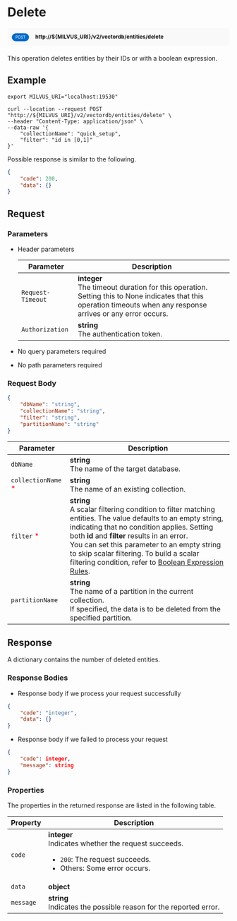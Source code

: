 # Delete

<div style="background: #f9f9f9; padding: 10px; border-radius: 5px; margin-bottom: 20px;">
    <div style="display: inline-block; background: #026aca; font-size: 0.6em; border-radius: 10px; color: #ffffff; padding: 0.3em 1em; line-height: 1.5em;">
        <span>POST</span>
    </div>
    <div style="display: inline-block; font-size: 0.85em; font-weight: 700; margin-left: 10px;">
        <span>http://${MILVUS_URI}/v2/vectordb/entities/delete</span>
    </div>
</div>

This operation deletes entities by their IDs or with a boolean expression.

## Example

```shell
export MILVUS_URI="localhost:19530"

curl --location --request POST "http://${MILVUS_URI}/v2/vectordb/entities/delete" \
--header "Content-Type: application/json" \
--data-raw '{
    "collectionName": "quick_setup",
    "filter": "id in [0,1]"
}'
```
Possible response is similar to the following.
```json
{
    "code": 200,
    "data": {}
}
```

## Request

### Parameters

- Header parameters

    | Parameter        | Description                                                                               |
    |------------------|-------------------------------------------------------------------------------------------|
    | `Request-Timeout`  | **integer**<br/>The timeout duration for this operation.<br/>Setting this to None indicates that this operation timeouts when any response arrives or any error occurs.|
    | `Authorization`  | **string**<br/>The authentication token.|

- No query parameters required

- No path parameters required

### Request Body

```json
{
    "dbName": "string",
    "collectionName": "string",
    "filter": "string",
    "partitionName": "string"
}
```

| Parameter        | Description                                                                               |
|------------------|-------------------------------------------------------------------------------------------|
| `dbName`  | __string__<br/>The name of the target database.  |
| `collectionName` <span style="color:red">*</span> | __string__<br/>The name of an existing collection.  |
| `filter` <span style="color:red">*</span> | __string__<br/>A scalar filtering condition to filter matching entities.    The value defaults to an empty string, indicating that no condition applies. Setting both **id** and **filter** results in an error.<br/>You can set this parameter to an empty string to skip scalar filtering. To build a scalar filtering condition, refer to [Boolean Expression Rules](https://milvus.io/docs/boolean.md).  |
| `partitionName`  | __string__<br/>The name of a partition in the current collection. <br/>If specified, the data is to be deleted from the specified partition.  |

## Response

A dictionary contains the number of deleted entities.

### Response Bodies

- Response body if we process your request successfully

```json
{
    "code": "integer",
    "data": {}
}
```

- Response body if we failed to process your request

```json
{
    "code": integer,
    "message": string
}
```

### Properties

The properties in the returned response are listed in the following table.

| Property | Description                                                                                                                                 |
|----------|---------------------------------------------------------------------------------------------------------------------------------------------|
| `code`   | __integer__<br/>Indicates whether the request succeeds.<br/><ul><li>`200`: The request succeeds.</li><li>Others: Some error occurs.</li></ul> |
| `data` | __object__<br/> |
| `message`  | __string__<br/>Indicates the possible reason for the reported error. |
